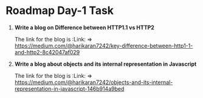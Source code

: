 
# Roadmap Day-1 Task

1. **Write a blog on Difference between HTTP1.1 vs HTTP2**

     The link for the blog is :Link: => https://medium.com/@harikaran7242/key-difference-between-http1-1-and-http2-8c42047af029

2. **Write a blog about objects and its internal representation in Javascript**

     The link for the blog is :Link: => https://medium.com/@harikaran7242/objects-and-its-internal-representation-in-javascript-146b914a9bed

